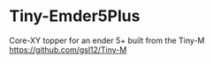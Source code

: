 # Tiny-Emder5Plus
Core-XY topper for an ender 5+ built from the Tiny-M https://github.com/gsl12/Tiny-M 
